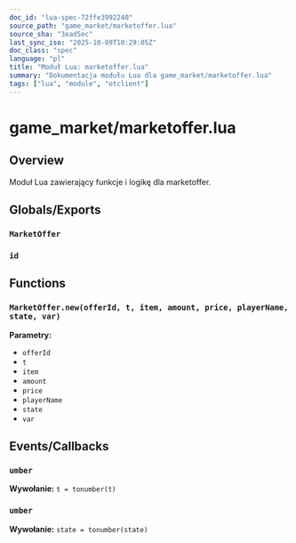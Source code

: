 ```yaml
---
doc_id: "lua-spec-72ffe3992240"
source_path: "game_market/marketoffer.lua"
source_sha: "3ead5ec"
last_sync_iso: "2025-10-09T10:29:05Z"
doc_class: "spec"
language: "pl"
title: "Moduł Lua: marketoffer.lua"
summary: "Dokumentacja modułu Lua dla game_market/marketoffer.lua"
tags: ["lua", "module", "otclient"]
---
```


# game_market/marketoffer.lua

## Overview

Moduł Lua zawierający funkcje i logikę dla marketoffer.

## Globals/Exports

### `MarketOffer`

### `id`

## Functions

### `MarketOffer.new(offerId, t, item, amount, price, playerName, state, var)`

**Parametry:**

- `offerId`
- `t`
- `item`
- `amount`
- `price`
- `playerName`
- `state`
- `var`

## Events/Callbacks

### `umber`

**Wywołanie:** `t = tonumber(t)`

### `umber`

**Wywołanie:** `state = tonumber(state)`
